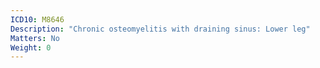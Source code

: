 ```yaml
---
ICD10: M8646
Description: "Chronic osteomyelitis with draining sinus: Lower leg"
Matters: No
Weight: 0
---
```

